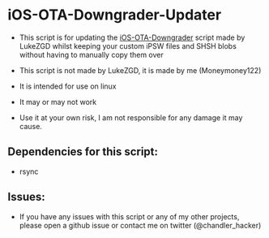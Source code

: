 # iOS-OTA-Downgrader-Updater

- This script is for updating the [iOS-OTA-Downgrader](https://github.com/LukeZGD/iOS-OTA-Downgrader) script made by LukeZGD whilst keeping your custom iPSW files and SHSH blobs without having to manually copy them over

- This script is not made by LukeZGD, it is made by me (Moneymoney122)

- It is intended for use on linux

- It may or may not work

- Use it at your own risk, I am not responsible for any damage it may cause.

## Dependencies for this script: 

- rsync

## Issues:

- If you have any issues with this script or any of my other projects, please open a github issue or contact me on twitter (@chandler_hacker)
